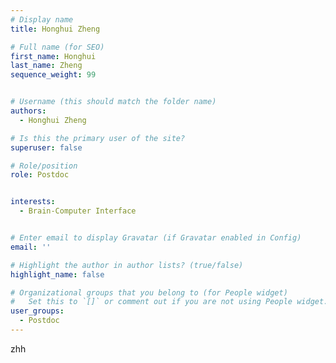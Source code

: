 ```yaml
---
# Display name
title: Honghui Zheng

# Full name (for SEO)
first_name: Honghui
last_name: Zheng
sequence_weight: 99


# Username (this should match the folder name)
authors:
  - Honghui Zheng

# Is this the primary user of the site?
superuser: false

# Role/position
role: Postdoc


interests:
  - Brain-Computer Interface


# Enter email to display Gravatar (if Gravatar enabled in Config)
email: ''

# Highlight the author in author lists? (true/false)
highlight_name: false

# Organizational groups that you belong to (for People widget)
#   Set this to `[]` or comment out if you are not using People widget.
user_groups:
  - Postdoc
---
```


zhh